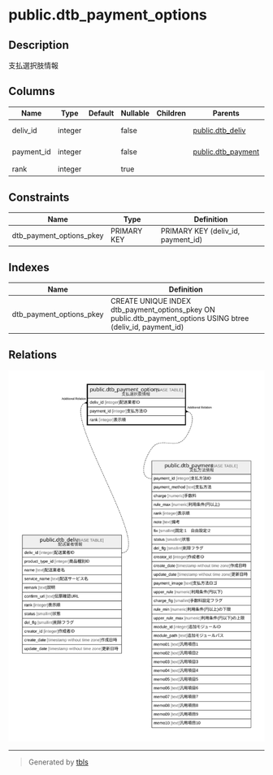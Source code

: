 # public.dtb_payment_options

## Description

支払選択肢情報

## Columns

| Name | Type | Default | Nullable | Children | Parents | Comment |
| ---- | ---- | ------- | -------- | -------- | ------- | ------- |
| deliv_id | integer |  | false |  | [public.dtb_deliv](public.dtb_deliv.md) | 配送業者ID |
| payment_id | integer |  | false |  | [public.dtb_payment](public.dtb_payment.md) | 支払方法ID |
| rank | integer |  | true |  |  | 表示順 |

## Constraints

| Name | Type | Definition |
| ---- | ---- | ---------- |
| dtb_payment_options_pkey | PRIMARY KEY | PRIMARY KEY (deliv_id, payment_id) |

## Indexes

| Name | Definition |
| ---- | ---------- |
| dtb_payment_options_pkey | CREATE UNIQUE INDEX dtb_payment_options_pkey ON public.dtb_payment_options USING btree (deliv_id, payment_id) |

## Relations

![er](public.dtb_payment_options.svg)

---

> Generated by [tbls](https://github.com/k1LoW/tbls)
